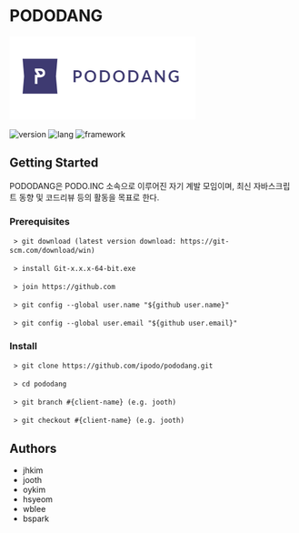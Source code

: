 # PODODANG

![PODODANG](pododang.png)

![version](https://img.shields.io/badge/ver-1.0.0-blue.svg) ![lang](https://img.shields.io/badge/Language-JavaScript-orange.svg) ![framework](https://img.shields.io/badge/Framework-NodeJS-red.svg)

## Getting Started
PODODANG은 PODO.INC 소속으로 이루어진 자기 계발 모임이며, 최신 자바스크립트 동향 및 코드리뷰 등의 활동을 목표로 한다.

### Prerequisites
```
 > git download (latest version download: https://git-scm.com/download/win)

 > install Git-x.x.x-64-bit.exe 

 > join https://github.com

 > git config --global user.name "${github user.name}"

 > git config --global user.email "${github user.email}"
 ```

### Install

```
 > git clone https://github.com/ipodo/pododang.git

 > cd pododang

 > git branch #{client-name} (e.g. jooth)

 > git checkout #{client-name} (e.g. jooth)
```

## Authors
* jhkim
* jooth
* oykim
* hsyeom
* wblee
* bspark

